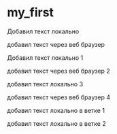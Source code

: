 # my_first

Добавил текст локально

добавил текст через веб браузер

Добавил текст локально 1

добавил текст через веб браузер 2

добавил текст локально 3

добавил текст через веб браузер 4

добавил текст  локально в ветке 1

добавил текст локально в ветке 2
